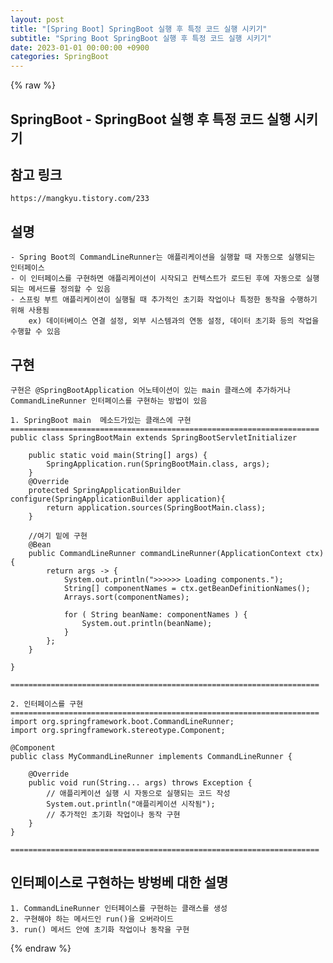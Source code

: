 ```yaml
---
layout: post
title: "[Spring Boot] SpringBoot 실행 후 특정 코드 실행 시키기"
subtitle: "Spring Boot SpringBoot 실행 후 특정 코드 실행 시키기"
date: 2023-01-01 00:00:00 +0900
categories: SpringBoot
---
```

{% raw %}
## SpringBoot - SpringBoot 실행 후 특정 코드 실행 시키기  
  
## 참고 링크  
	https://mangkyu.tistory.com/233  
  
##  설명  
	- Spring Boot의 CommandLineRunner는 애플리케이션을 실행할 때 자동으로 실행되는 인터페이스  
	- 이 인터페이스를 구현하면 애플리케이션이 시작되고 컨텍스트가 로드된 후에 자동으로 실행되는 메서드를 정의할 수 있음  
	- 스프링 부트 애플리케이션이 실행될 때 추가적인 초기화 작업이나 특정한 동작을 수행하기 위해 사용됨  
		ex) 데이터베이스 연결 설정, 외부 시스템과의 연동 설정, 데이터 초기화 등의 작업을 수행할 수 있음  
  
## 구현  
	구현은 @SpringBootApplication 어노테이션이 있는 main 클래스에 추가하거나  
	CommandLineRunner 인터페이스를 구현하는 방법이 있음  
  
	1. SpringBoot main  메소드가있는 클래스에 구현  
	=====================================================================  
	public class SpringBootMain extends SpringBootServletInitializer  
  
		public static void main(String[] args) {  
			SpringApplication.run(SpringBootMain.class, args);  
		}  
		@Override  
		protected SpringApplicationBuilder configure(SpringApplicationBuilder application){  
			return application.sources(SpringBootMain.class);  
		}  
  
		//여기 밑에 구현  
		@Bean  
		public CommandLineRunner commandLineRunner(ApplicationContext ctx) {  
			return args -> {  
				System.out.println(">>>>>> Loading components.");  
				String[] componentNames = ctx.getBeanDefinitionNames();  
				Arrays.sort(componentNames);  
  
				for ( String beanName: componentNames ) {  
					System.out.println(beanName);  
				}  
			};  
		}  
  
	}  
  
	=====================================================================  
  
	2. 인터페이스를 구현  
	=====================================================================  
	import org.springframework.boot.CommandLineRunner;  
	import org.springframework.stereotype.Component;  
  
	@Component  
	public class MyCommandLineRunner implements CommandLineRunner {  
  
		@Override  
		public void run(String... args) throws Exception {  
			// 애플리케이션 실행 시 자동으로 실행되는 코드 작성  
			System.out.println("애플리케이션 시작됨");  
			// 추가적인 초기화 작업이나 동작 구현  
		}  
	}  
  
	=====================================================================  
  
##  인터페이스로 구현하는 방벙베 대한 설명  
  
	1. CommandLineRunner 인터페이스를 구현하는 클래스를 생성  
	2. 구현해야 하는 메서드인 run()을 오버라이드  
	3. run() 메서드 안에 초기화 작업이나 동작을 구현  
  

{% endraw %}
